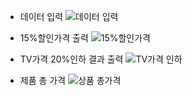 
* 데이터 입력
![데이터 입력](https://user-images.githubusercontent.com/66583397/113581445-1cdae100-9662-11eb-8fe5-1506b04ea932.JPG)

* 15%할인가격 출력
![15%할인가격](https://user-images.githubusercontent.com/66583397/113581469-249a8580-9662-11eb-98ba-3b627ba036cf.JPG)

* TV가격 20%인하 결과 출력
![TV가격 인하](https://user-images.githubusercontent.com/66583397/113581493-2d8b5700-9662-11eb-88f6-3d5091268f40.JPG)

* 제품 총 가격
![상품 총가격](https://user-images.githubusercontent.com/66583397/113581548-3d0aa000-9662-11eb-868c-5b5bf3c7dbfd.JPG)
